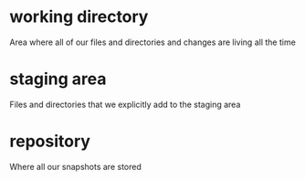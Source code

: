 # working directory
Area where all of our files and directories and changes are living all the time

# staging area
Files and directories that we explicitly add to the staging area

# repository
Where all our snapshots are stored
